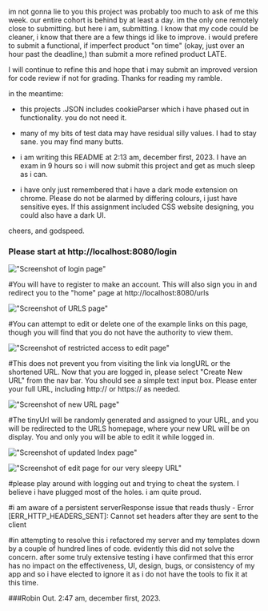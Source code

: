 im not gonna lie to you
this project was probably too much to ask of me this week.
our entire cohort is behind by at least a day. 
im the only one remotely close to submitting.
but here i am, submitting. I know that my code could be cleaner,
i know that there are a few things id like to improve.
i would prefere to submit a functional, if imperfect product "on time" 
(okay, just over an hour past the deadline,) than submit a more refined product LATE.

I will continue to refine this and hope that i may submit an improved version for code review
if not for grading. Thanks for reading my ramble.

in the meantime:
  - this projects .JSON includes cookieParser which i have phased out in functionality. you do 
    not need it. 
  - many of my bits of test data may have residual silly values. I had to stay sane.
    you may find many butts. 
  - i am writing this README at 2:13 am, december first, 2023. I have an exam in 9 hours so 
    i will now submit this project and get as much sleep as i can. 

  - i have only just remembered that i have a dark mode extension on chrome. 
    Please do not be alarmed by differing colours, i just have sensitive eyes. 
    If this assignment included CSS website designing, you could also have a dark UI. 

cheers, and godspeed. 

### Please start at http://localhost:8080/login 

!["Screenshot of login page"](https://github.com/lighthouse-labs/tinyapp/blob/master/docs/login.png)

#You will have to register to make an account. This will also sign you in and redirect you to the "home" page at http://localhost:8080/urls 

!["Screenshot of URLS page"](https://github.com/lighthouse-labs/tinyapp/blob/master/docs/URLs_index.png)

#You can attempt to edit or delete one of the example links on this page, though you will find that you do not have the authority to view them. 

!["Screenshot of restricted access to edit page"](https://github.com/lighthouse-labs/tinyapp/blob/master/docs/restricted_access.png)

#This does not prevent you from visiting the link via longURL or the shortened URL.
Now that you are logged in, please select "Create New URL" from the nav bar. 
You should see a simple text input box. Please enter your full URL, including http:// or https:// as needed. 

!["Screenshot of new URL page"](https://github.com/lighthouse-labs/tinyapp/blob/master/docs/create_new.png)

#The tinyUrl will be randomly generated and assigned to your URL, and you will be redirected to the URLS homepage, where your new URL will be on display. You and only you will be able to edit it while logged in.

!["Screenshot of updated Index page"](https://github.com/lighthouse-labs/tinyapp/blob/master/docs/updated_index.png)

!["Screenshot of edit page for our very sleepy URL"](https://github.com/lighthouse-labs/tinyapp/blob/master/docs/edit_URL.png)

#please play around with logging out and trying to cheat the system. 
I believe i have plugged most of the holes. i am quite proud. 

#i am aware of a persistent serverResponse issue that reads thusly - 
Error [ERR_HTTP_HEADERS_SENT]: Cannot set headers after they are sent to the client

#in attempting to resolve this i refactored my server and my templates down by a couple of 
hundred lines of code.
evidently this did not solve the concern. after some truly extensive testing i have confirmed that
this error has no impact on the effectiveness, UI, design, bugs, or consistency of my app and so i 
have elected to ignore it as i do not have the tools to fix it at this time. 

###Robin Out. 
2:47 am, december first, 2023.